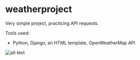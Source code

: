 # weatherproject

Very simple project, practicing API requests.

Tools used:
- Python, Django, an HTML template, OpenWeatherMap API

![alt text](https://i.imgur.com/wKymziw.png)

